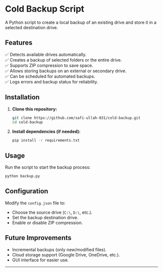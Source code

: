 # **Cold Backup Script**  

A Python script to create a local backup of an existing drive and store it in a selected destination drive.
## **Features**  
✅ Detects available drives automatically.  
✅ Creates a backup of selected folders or the entire drive.  
✅ Supports ZIP compression to save space.  
✅ Allows storing backups on an external or secondary drive.  
✅ Can be scheduled for automated backups.  
✅ Logs errors and backup status for reliability.  

## **Installation**  
1. **Clone this repository:**  
   ```bash
   git clone https://github.com/safi-ullah-031/cold-backup.git
   cd cold-backup
   ```
2. **Install dependencies (if needed):**  
   ```bash
   pip install -r requirements.txt
   ```

## **Usage**  
Run the script to start the backup process:  
```bash
python backup.py
```

## **Configuration**  
Modify the `config.json` file to:  
- Choose the source drive (`C:\`, `D:\`, etc.).  
- Set the backup destination drive.  
- Enable or disable ZIP compression.  

## **Future Improvements**  
- Incremental backups (only new/modified files).  
- Cloud storage support (Google Drive, OneDrive, etc.).  
- GUI interface for easier use.  

---